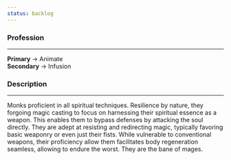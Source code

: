 ```yaml
---
status: backlog
---
```

### Profession  
---  
**Primary** -> Animate  
**Secondary** -> Infusion  
  
### Description  
---  
Monks proficient in all spiritual techniques. Resilience by nature, they forgoing magic casting to focus on harnessing their spiritual essence as a weapon. This enables them to bypass defenses by attacking the soul directly. They are adept at resisting and redirecting magic, typically favoring basic weaponry or even just their fists. While vulnerable to conventional weapons, their proficiency allow them facilitates body regeneration seamless, allowing to endure the worst. They are the bane of mages.